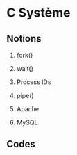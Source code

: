 # C Système


## Notions

1. fork()

2. wait()

3. Process IDs

4. pipe()

5. Apache

6. MySQL

## Codes 

